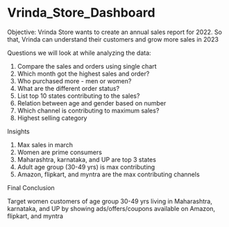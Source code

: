 # Vrinda_Store_Dashboard
Objective: Vrinda Store wants to create an annual sales report for 2022. So that, Vrinda can understand their customers and grow more sales in 2023

Questions we will look at while analyzing the data:
1. Compare the sales and orders using single chart
2. Which month got the highest sales and order?
3. Who purchased more - men or women?
4. What are the different order status?
5. List top 10 states contributing to the sales?
6. Relation between age and gender based on number
7. Which  channel is contributing to maximum sales?
8. Highest selling category

Insights
1. Max sales in march 
2. Women are prime consumers 
3. Maharashtra, karnataka, and UP are top 3 states 
4. Adult age group (30-49 yrs) is max contributing 
5. Amazon, flipkart, and myntra are the max contributing channels

Final Conclusion

Target women customers of age group 30-49 yrs living in Maharashtra, karnataka, and UP by showing ads/offers/coupons available on Amazon, flipkart, and myntra
